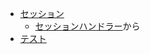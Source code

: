 - [セッション](https://book.cakephp.org/3.0/ja/development/sessions.html)
  - [セッションハンドラー](https://book.cakephp.org/3.0/ja/development/sessions.html#id4)から
- [テスト](https://book.cakephp.org/3.0/ja/development/testing.html)
